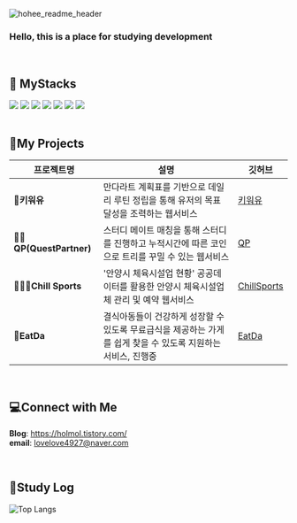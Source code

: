 ![hohee_readme_header](https://github.com/Choihohee/Choihohee/assets/117076823/c5ddfb5b-5f65-46df-b96f-5bd593fe87c7)

<h3>Hello, this is a place for studying development</h3>
<br>
<div align="left">
  <h2>🫧 MyStacks</h2>
  <img src="https://img.shields.io/badge/java-007396?style=for-the-badge&logo=java&logoColor=white">
  <img src="https://img.shields.io/badge/spring-6DB33F?style=for-the-badge&logo=spring&logoColor=white">
  <img src="https://img.shields.io/badge/SpringBoot-6DB33F?style=for-the-badge&logo=SpringBoot&logoColor=white">
  <img src="https://img.shields.io/badge/mysql-4479A1?style=for-the-badge&logo=mysql&logoColor=white"/>
  <img src="https://img.shields.io/badge/github-181717?style=for-the-badge&logo=github&logoColor=white">
  <img src="https://img.shields.io/badge/git-F05032?style=for-the-badge&logo=git&logoColor=white">
  <img src="https://img.shields.io/badge/Notion-000000?style=for-the-badge&logo=Notion&logoColor=white">
</div>

<br>

<h2>📃My Projects</h2>

| 프로젝트명 | 설명 | 깃허브 |
|------------|------|--------|
| **🌿키워유** | 만다라트 계획표를 기반으로 데일리 루틴 정립을 통해 유저의 목표 달성을 조력하는 웹서비스 | [키워유](https://github.com/SWYG-4th-team11) |
| **👶🏼QP(QuestPartner)** | 스터디 메이트 매칭을 통해 스터디를 진행하고 누적시간에 따른 코인으로 트리를 꾸밀 수 있는 웹서비스 | [QP](https://github.com/orgs/StudyHunter/repositories) |
| **🏄🏼‍♂️Chill Sports** | '안양시 체육시설업 현황' 공공데이터를 활용한 안양시 체육시설업체 관리 및 예약 웹서비스 | [ChillSports](https://github.com/Choihohee/DBP_project_ChillSports) |
| **🍱EatDa** | 결식아동들이 건강하게 성장할 수 있도록 무료급식을 제공하는 가게를 쉽게 찾을 수 있도록 지원하는 서비스, 진행중 | [EatDa](https://github.com/AYU-Senier-Eat-da-Connect-da/back) |

<br>

<h2>💻Connect with Me</h2>

**Blog**: <https://holmol.tistory.com/><br/>
**email**: <lovelove4927@naver.com>

<br>

<h2>📃Study Log</h2>

![Top Langs](https://github-readme-stats.vercel.app/api/top-langs/?username=Choihohee&layout=compact)
